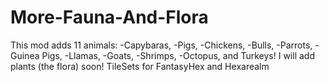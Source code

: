 # More-Fauna-And-Flora
This mod adds 11 animals: 
-Capybaras,
-Pigs,
-Chickens,
-Bulls,
-Parrots,
-Guinea Pigs,
-Llamas,
-Goats,
-Shrimps,
-Octopus,
and Turkeys!
I will add plants (the flora) soon!
TileSets for FantasyHex and Hexarealm

